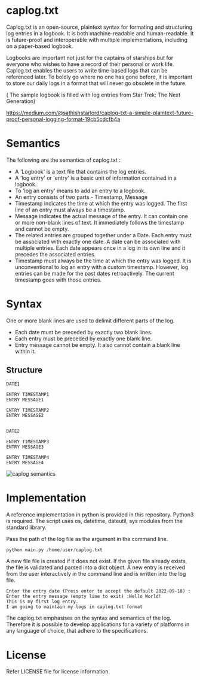 # caplog.txt

Caplog.txt is an open-source, plaintext syntax for formating and structuring log entries in a logbook. It is both machine-readable and human-readable. 
It is future-proof and interoperable with multiple implementations, including on a paper-based logbook. 

Logbooks are important not just for the captains of starships but for everyone who wishes to have a record of their personal or work life. Caplog.txt enables the users to write time-based logs that can be referenced later. To boldly go where no one has gone before, it is important to store our daily logs in a format that will never go obsolete in the future.  

( The sample logbook is filled with log entries from Star Trek: The Next Generation)

https://medium.com/@sathishstarlord/caplog-txt-a-simple-plaintext-future-proof-personal-logging-format-19cb5cdcfb4a

# Semantics

The following are the semantics of caplog.txt :

* A 'Logbook' is a text file that contains the log entries. 
* A 'log entry' or 'entry' is a basic unit of information contained in a logbook. 
* To 'log an entry' means to add an entry to a logbook. 
* An entry consists of two parts - Timestamp, Message 
* Timestamp indicates the time at which the entry was logged. The first line of an entry must always be a timestamp. 
* Message indicates the actual message of the entry. It can contain one or more non-blank lines of text. It immediately follows the timestamp and cannot be empty. 
* The related entries are grouped together under a Date. Each entry must be associated with exactly one date. A date can be associated with multiple entries.  Each date appears once in a log in its own line and it precedes the associated entries. 
* Timestamp must always be the time at which the entry was logged. It is unconventional to log an entry with a custom timestamp. However, log entries can be made for the past dates retroactively. The current timestamp goes with those entries. 

# Syntax

One or more blank lines are used to delimit different parts of the log.

* Each date must be preceded by exactly two blank lines.
* Each entry must be preceded by exactly one blank line. 
* Entry message cannot be empty. It also cannot contain a blank line within it. 

## Structure

```text
DATE1

ENTRY TIMESTAMP1
ENTRY MESSAGE1

ENTRY TIMESTAMP2
ENTRY MESSAGE2


DATE2

ENTRY TIMESTAMP3
ENTRY MESSAGE3

ENTRY TIMESTAMP4
ENTRY MESSAGE4
```

![caplog semantics](./caplog%20semantics.png)

# Implementation

A reference implementation in python is provided in this repository. Python3 is required. The script uses os, datetime, dateutil, sys modules from the standard library.

Pass the path of the log file as the argument in the command line.

```python
python main.py /home/user/caplog.txt
```

A new file file is created if it does not exist. If the given file already exists, the file is validated and parsed into a dict object. A new entry is received from the user interactively in the command line and is written into the log file. 

```
Enter the entry date (Press enter to accept the default 2022-09-18) :
Enter the entry message (empty line to exit) :Hello World!
This is my first log entry.
I am going to maintain my logs in caplog.txt format
```

The caplog.txt emphasises on the syntax and semantics of the log. Therefore it is possible to develop applications for a variety of platforms in any language of choice, that adhere to the specifications. 

# License

Refer LICENSE file for license information. 

